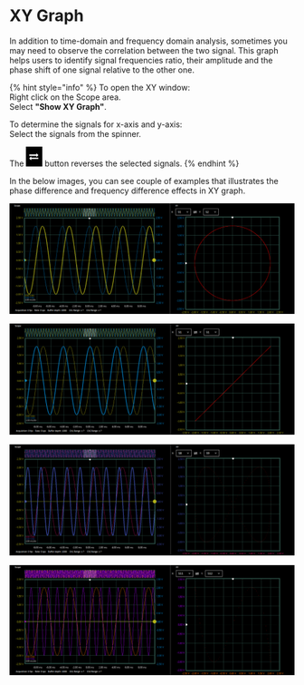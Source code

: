 # XY Graph

In addition to time-domain and frequency domain analysis, sometimes you may need to observe the correlation between the two signal. This graph helps users to identify signal frequencies ratio, their amplitude and the phase shift of one signal relative to the other one.

{% hint style="info" %}
To open the XY window:  
    Right click on the Scope area.  
    Select **"Show XY Graph"**.

To determine the signals for x-axis and y-axis:  
    Select the signals from the spinner.

The ![](../../../../.gitbook/assets/image%20%2812%29.png) button reverses the selected signals. 
{% endhint %}

In the below images, you can see couple of examples that illustrates the phase difference and frequency difference effects in XY graph.

![2 signals with the same frequency and 90 degree phase shift](../../../../.gitbook/assets/image%20%2837%29.png)

![2 signals with the same frequency and 0 degree phase difference](../../../../.gitbook/assets/image%20%2859%29.png)

![The frequency of y-axis signal is two times the frequency of x-axis signal and 0 degree phase difference ](../../../../.gitbook/assets/image%20%2838%29.png)

![The frequency of y-axis signal is three times the frequency of x-axis signal and 0 degree phase difference ](../../../../.gitbook/assets/image%20%2846%29.png)



